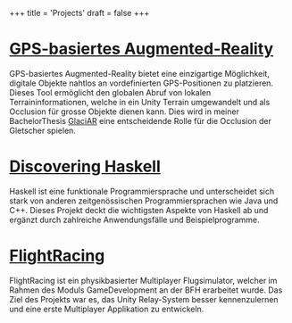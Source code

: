+++
title = 'Projects'
draft = false
+++

# [GPS-basiertes Augmented-Reality](https://github.com/AaronGrand/GPSBasedAR)
GPS-basiertes Augmented-Reality bietet eine einzigartige Möglichkeit, digitale Objekte nahtlos an vordefinierten GPS-Positionen zu platzieren. Dieses Tool ermöglicht den globalen Abruf von lokalen Terraininformationen, welche in ein Unity Terrain umgewandelt und als Occlusion für grosse Objekte dienen kann. Dies wird in meiner BachelorThesis [GlaciAR](https://github.com/AaronGrand/GlaciAR) eine entscheidende Rolle für die Occlusion der Gletscher spielen.

# [Discovering Haskell](../discovering-haskell-project-1-report.pdf)
Haskell ist eine funktionale Programmiersprache und unterscheidet sich stark von anderen zeitgenössischen Programmiersprachen wie Java und C++. Dieses Projekt deckt die wichtigsten Aspekte von Haskell ab und ergänzt durch zahlreiche Anwendungsfälle und Beispielprogramme.

# [FlightRacing](https://github.com/AaronGrand/FlightRacing)
FlightRacing ist ein physikbasierter Multiplayer Flugsimulator, welcher im Rahmen des Moduls GameDevelopment an der BFH erarbeitet wurde. Das Ziel des Projekts war es, das Unity Relay-System besser kennenzulernen und eine erste Multiplayer Applikation zu entwickeln.